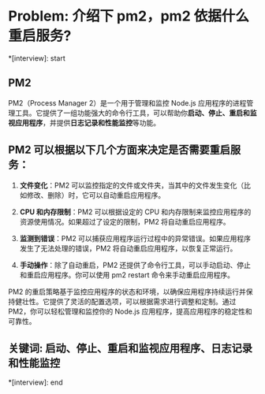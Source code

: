 # Problem: 介绍下 pm2，pm2 依据什么重启服务?

*[interview]: start
## PM2
PM2（Process Manager 2）是一个用于管理和监控 Node.js 应用程序的进程管理工具。它提供了一组功能强大的命令行工具，可以帮助你**启动、停止、重启和监视应用程序**，并提供**日志记录和性能监控**等功能。

## PM2 可以根据以下几个方面来决定是否需要重启服务：
1. **文件变化**：PM2 可以监控指定的文件或文件夹，当其中的文件发生变化（比如修改、删除）时，它可以自动重启应用程序。

2. **CPU 和内存限制**：PM2 可以根据设定的 CPU 和内存限制来监控应用程序的资源使用情况。如果超过了设定的限制，PM2 将自动重启应用程序。

3. **监测到错误**：PM2 可以捕获应用程序运行过程中的异常错误。如果应用程序发生了无法处理的错误，PM2 将自动重启应用程序，以恢复正常运行。

4. **手动操作**：除了自动重启，PM2 还提供了命令行工具，可以手动启动、停止和重启应用程序。你可以使用 pm2 restart 命令来手动重启应用程序。

PM2 的重启策略基于监控应用程序的状态和环境，以确保应用程序持续运行并保持健壮性。它提供了灵活的配置选项，可以根据需求进行调整和定制。通过 PM2，你可以轻松管理和监控你的 Node.js 应用程序，提高应用程序的稳定性和可靠性。

## 关键词: 启动、停止、重启和监视应用程序、日志记录和性能监控
*[interview]: end
